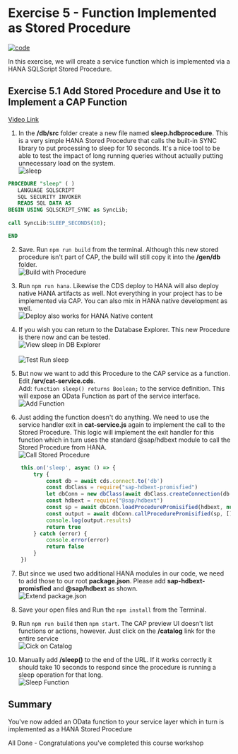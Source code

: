 # Exercise 5 - Function Implemented as Stored Procedure

[![code](https://flat.badgen.net/badge/code/available/green?icon=github)](./code/)

In this exercise, we will create a service function which is implemented via a HANA SQLScript Stored Procedure.

## Exercise 5.1 Add Stored Procedure and Use it to Implement a CAP Function

[Video Link](https://youtu.be/0gQ58BTtQ9Q)</br>

1. In the **/db/src** folder create a new file named **sleep.hdbprocedure**. This is a very simple HANA Stored Procedure that calls the built-in SYNC library to put processing to sleep for 10 seconds. It's a nice tool to be able to test the impact of long running queries without actually putting unnecessary load on the system. </br>![sleep](images/sleep_procedure.png)

```SQL
PROCEDURE "sleep" ( )
   LANGUAGE SQLSCRIPT
   SQL SECURITY INVOKER
   READS SQL DATA AS
BEGIN USING SQLSCRIPT_SYNC as SyncLib;
 
call SyncLib:SLEEP_SECONDS(10);

END
```

2. Save. Run ```npm run build``` from the terminal. Although this new stored procedure isn't part of CAP, the build will still copy it into the **/gen/db** folder. </br>![Build with Procedure](images/build_contains_procedure.png)

3. Run ```npm run hana```.  Likewise the CDS deploy to HANA will also deploy native HANA artifacts as well. Not everything in your project has to be implemented via CAP. You can also mix in HANA native development as well.</br>![Deploy also works for HANA Native content](images/deploy_creates_procedure.png)

4. If you wish you can return to the Database Explorer. This new Procedure is there now and can be tested. <br>![View sleep in DB Explorer](images/test_sleep1.png)</br></br>![Test Run sleep](images/test_sleep2.png)

5. But now we want to add this Procedure to the CAP service as a function.  Edit **/srv/cat-service.cds**. </br>Add: ```function sleep() returns Boolean;``` to the service definition. This will expose an OData Function as part of the service interface. </br>![Add Function](images/add_function.png)

6. Just adding the function doesn't do anything.  We need to use the service handler exit in **cat-service.js** again to implement the call to the Stored Procedure.  This logic will implement the exit handler for this function which in turn uses the standard @sap/hdbext module to call the Stored Procedure from HANA. </br>![Call Stored Procedure](images/call_stored_procedure.png)

```JavaScript
    this.on('sleep', async () => {
        try {
            const db = await cds.connect.to('db')
            const dbClass = require("sap-hdbext-promisfied")
            let dbConn = new dbClass(await dbClass.createConnection(db.options.credentials))
            const hdbext = require("@sap/hdbext")
            const sp = await dbConn.loadProcedurePromisified(hdbext, null, 'sleep')
            const output = await dbConn.callProcedurePromisified(sp, [])
            console.log(output.results)
            return true
        } catch (error) {
            console.error(error)
            return false
        }
    })
```

7. But since we used two additional HANA modules in our code, we need to add those to our root **package.json**. Please add **sap-hdbext-promisfied** and **@sap/hdbext** as shown.</br>![Extend package.json](images/extend_package_json.png)

8. Save your open files and Run the ```npm install``` from the Terminal.

9. Run ```npm run build``` then ```npm start```.  The CAP preview UI doesn't list functions or actions, however. Just click on the **/catalog** link for the entire service </br>![Cick on Catalog](images/click_on_catalog.png)

10. Manually add **/sleep()** to the end of the URL. If it works correctly it should take 10 seconds to respond since the procedure is running a sleep operation for that long. </br>![Sleep Function](images/sleep_true.png)

## Summary

You've now added an OData function to your service layer which in turn is implemented as a HANA Stored Procedure

All Done - Congratulations you've completed this course workshop

